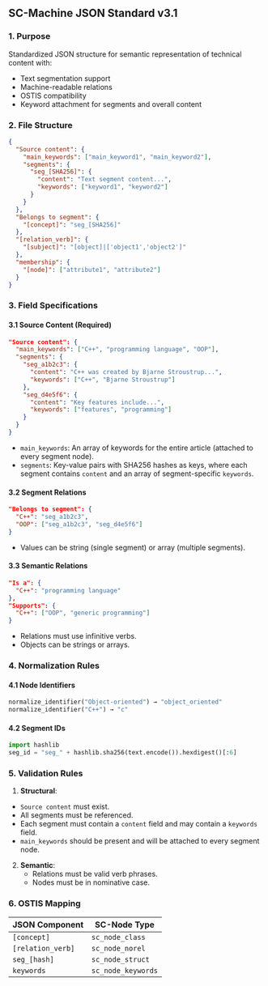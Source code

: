 ## SC-Machine JSON Standard v3.1

### 1. Purpose
Standardized JSON structure for semantic representation of technical content with:
- Text segmentation support
- Machine-readable relations
- OSTIS compatibility
- Keyword attachment for segments and overall content

### 2. File Structure
```json
{
  "Source content": {
    "main_keywords": ["main_keyword1", "main_keyword2"],
    "segments": {
      "seg_[SHA256]": {
        "content": "Text segment content...",
        "keywords": ["keyword1", "keyword2"]
      }
    }
  },
  "Belongs to segment": {
    "[concept]": "seg_[SHA256]"
  },
  "[relation_verb]": {
    "[subject]": "[object]|['object1','object2']"
  },
  "membership": {
    "[node]": ["attribute1", "attribute2"]
  }
}
```

### 3. Field Specifications

#### 3.1 Source Content (Required)
```json
"Source content": {
  "main_keywords": ["C++", "programming language", "OOP"],
  "segments": {
    "seg_a1b2c3": {
      "content": "C++ was created by Bjarne Stroustrup...",
      "keywords": ["C++", "Bjarne Stroustrup"]
    },
    "seg_d4e5f6": {
      "content": "Key features include...",
      "keywords": ["features", "programming"]
    }
  }
}
```
- `main_keywords`: An array of keywords for the entire article (attached to every segment node).
- `segments`: Key-value pairs with SHA256 hashes as keys, where each segment contains `content` and an array of segment-specific `keywords`.

#### 3.2 Segment Relations
```json
"Belongs to segment": {
  "C++": "seg_a1b2c3",
  "OOP": ["seg_a1b2c3", "seg_d4e5f6"]
}
```
- Values can be string (single segment) or array (multiple segments).

#### 3.3 Semantic Relations
```json
"Is a": {
  "C++": "programming language"
},
"Supports": {
  "C++": ["OOP", "generic programming"]
}
```
- Relations must use infinitive verbs.
- Objects can be strings or arrays.

### 4. Normalization Rules

#### 4.1 Node Identifiers
```python
normalize_identifier("Object-oriented") → "object_oriented"
normalize_identifier("C++") → "c" 
```

#### 4.2 Segment IDs
```python
import hashlib
seg_id = "seg_" + hashlib.sha256(text.encode()).hexdigest()[:6]
```

### 5. Validation Rules

1. **Structural**:
  - `Source content` must exist.
  - All segments must be referenced.
  - Each segment must contain a `content` field and may contain a `keywords` field.
  - `main_keywords` should be present and will be attached to every segment node.

2. **Semantic**:
   - Relations must be valid verb phrases.
   - Nodes must be in nominative case.

### 6. OSTIS Mapping

| JSON Component       | SC-Node Type          |
|----------------------|-----------------------|
| `[concept]`          | `sc_node_class`       |
| `[relation_verb]`    | `sc_node_norel`       |
| `seg_[hash]`         | `sc_node_struct`      |
| `keywords`           | `sc_node_keywords`    |
